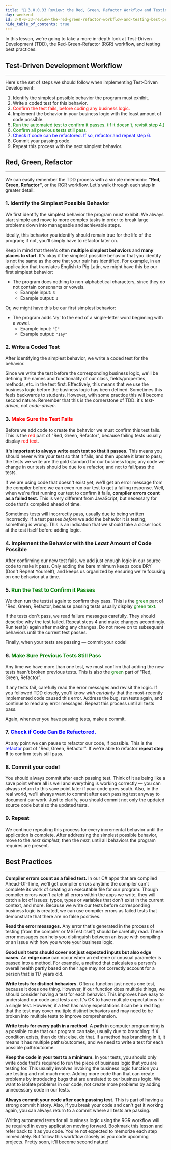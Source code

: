 ```yaml
---
title: "📓 3.0.0.33 Review: the Red, Green, Refactor Workflow and Testing Best Practices"
day: weekend
id: 3-0-0-33-review-the-red-green-refactor-workflow-and-testing-best-practices
hide_table_of_contents: true
---
```


In this lesson, we're going to take a more in-depth look at Test-Driven Development (TDD), the Red-Green-Refactor (RGR) workflow, and testing best practices.

## Test-Driven Development Workflow
---

Here's the set of steps we should follow when implementing Test-Driven Development: 

1.  Identify the simplest possible behavior the program must exhibit.
2.  Write a coded test for this behavior.
3.  <font color="red">Confirm the test fails, before coding any business logic.</font>
4.  Implement the behavior in your business logic with the least amount of code possible.
5.  <font color="green">Run the automated test to confirm it passes. (If it doesn't, revisit step 4.)</font>
6.  <font color="green">Confirm all previous tests still pass.</font>
7.  <font color="blue">Check if code can be refactored. If so, refactor and repeat step 6.</font>
8.  Commit your passing code.
9.  Repeat this process with the next simplest behavior.

## Red, Green, Refactor
---

We can easily remember the TDD process with a simple mnemonic: **"Red, Green, Refactor"**, or the RGR workflow. Let's walk through each step in greater detail:

### 1. Identify the Simplest Possible Behavior

We first identify the simplest behavior the program must exhibit. We always start simple and move to more complex tasks in order to break large problems down into manageable and achievable steps.

Ideally, this behavior you identify should remain true for the life of the program; if not, you'll simply have to refactor later on. 

Keep in mind that there's often **multiple simplest behaviors** and **many places to start**. It's okay if the simplest possible behavior that you identify is not the same as the one that your pair has identified. For example, in an application that translates English to Pig Latin, we might have this be our first simplest behavior:

* The program does nothing to non-alphabetical characters, since they do not contain consonants or vowels.
  * Example input: `3`
  * Example output: `3`

Or, we might have this be our first simplest behavior:

* The program adds 'ay' to the end of a single-letter word beginning with a vowel.
  * Example input: `"I"`
  * Example output: `"Iay"`

### 2. Write a Coded Test

After identifying the simplest behavior, we write a coded test for the behavior. 

Since we write the test before the corresponding business logic, we'll be defining the names and functionality of our class, fields/properties, methods, etc. in the test first. Effectively, this means that we use the business logic before the business logic has been defined. Sometimes this feels backwards to students. However, with some practice this will become second nature. Remember that this is the cornerstone of TDD: it's _test-driven_, not _code-driven_. 

### 3. <font color="red">Make Sure the Test Fails</font>

Before we add code to create the behavior we must confirm this test fails. This is the <font color="red">red</font> part of "Red, Green, Refactor", because failing tests usually display <font color="red">red text</font>.

**It's important to always write each test so that it passes.** This means you should never write your test so that it fails, and then update it later to pass; the tests we write are the gold standard for our business logic; any code we change in our tests should be due to a refactor, and not to fail/pass the tests.

If we are using code that doesn't exist yet, we'll get an error message from the compiler before we can even run our test to get a failing response. Well, when we're first running our test to confirm it fails, **compiler errors count as a failed test.** This is very different from JavaScript, but necessary for code that's compiled ahead of time.

Sometimes tests will incorrectly pass, usually due to being written incorrectly. If a test passes _before_ we add the behavior it is testing, something is wrong. This is an indication that we should take a closer look at the test itself before adding logic.

### 4. Implement the Behavior with the _Least_ Amount of Code Possible

After confirming our new test fails, we add just enough logic in our source code to make it pass. Only adding the bare minimum keeps code DRY (Don't Repeat Yourself), and keeps us organized by ensuring we're focusing on one behavior at a time.

### 5. <font color="green"> Run the Test to Confirm it Passes</font>

We then run the test(s) again to confirm they pass. This is the <font color="Green">green</font> part of "Red, Green, Refactor, because passing tests usually display <font color="green">green text</font>.

If the tests don't pass, we read failure messages carefully. They should describe why the test failed. Repeat steps 4 and make changes accordingly. Run test(s) again after making any changes. Do not move on to subsequent behaviors until the current test passes.

Finally, when your tests are passing — commit your code!

### 6. <font color="green"> Make Sure Previous Tests Still Pass</font>

Any time we have more than one test, we must confirm that adding the new tests hasn't broken previous tests. This is also the <font color="Green">green</font> part of "Red, Green, Refactor".

If any tests fail, carefully read the error messages and revisit the logic. If you followed TDD closely, you'll know _with certainty_ that the most-recently implemented code caused this error. Address the bug, run tests again, and continue to read any error messages. Repeat this process until all tests pass.

Again, whenever you have passing tests, make a commit. 

### 7. **<font color="blue">Check if Code Can Be Refactored.</font>**

At any point we can pause to refactor our code, if possible. This is the <font color="blue">refactor</font> part of "Red, Green, Refactor". If we're able to refactor **repeat step 6** to confirm tests still pass.

### 8.  Commit your code! 

You should always commit after each passing test. Think of it as being like a save point where all is well and everything is working correctly — you can always return to this save point later if your code goes south. Also, in the real world, we'll always want to commit after each passing test anyway to document our work. Just to clarify, you should commit not only the updated source code but also the updated tests.

### 9. Repeat

We continue repeating this process for every incremental behavior until the application is complete. After addressing the simplest possible behavior, move to the _next simplest_, then the _next_, until all behaviors the program requires are present.

## Best Practices
---

**Compiler errors count as a failed test.** In our C# apps that are compiled Ahead-Of-Time, we'll get compiler errors anytime the compiler can't complete its work of creating an executable file for our program. Though compiler errors won't catch all errors within the apps we write, they will catch a lot of issues: typos, types or variables that don't exist in the current context, and more. Because we write our tests before corresponding business logic is created, we can use compiler errors as failed tests that demonstrate that there are no false positives.

**Read the error messages.** Any error that's generated in the process of testing (from the compiler or MSTest itself) should be carefully read. These error messages can help you distinguish between an issue with compiling or an issue with how you wrote your business logic.

**Good unit tests should cover not just expected inputs but also edge cases.** An **edge case** can occur when an extreme or unusual parameter is passed into a method. For example, a method that calculates a person's overall health partly based on their age may not correctly account for a person that is 117 years old.

**Write tests for distinct behaviors.** Often a function just needs one test, because it does one thing. However, if our function does multiple things, we should consider having a test for each behavior. This improves how easy to understand our code and tests are. It's OK to have multiple expectations for a single test. However, if a test has many expectations it can be a red flag that the test may cover multiple distinct behaviors and may need to be broken into multiple tests to improve comprehension.

**Write tests for every path in a method.** A **path** in computer programming is a possible route that our program can take, usually due to branching: if X condition exists, then do this; else, do that. If a method has branching in it, it means it has multiple paths/outcomes, and we need to write a test for each possible path/outcome.

**Keep the code in your test to a minimum.** In your tests, you should only write code that's required to run the piece of business logic that you are testing for. This usually involves invoking the business logic function you are testing and not much more. Adding more code than that can create problems by introducing bugs that are unrelated to our business logic. We want to isolate problems in our code, not create more problems by adding unnecessary code in our tests.

**Always commit your code after each passing test.** This is part of having a strong commit history. Also, if you break your code and can't get it working again, you can always return to a commit where all tests are passing.

Writing automated tests for all business logic using the RGR workflow will be required in every application moving forward. Bookmark this lesson and refer back to it as you code. You're not expected to memorize each step immediately. But follow this workflow closely as you code upcoming projects. Pretty soon, it'll become second nature!
